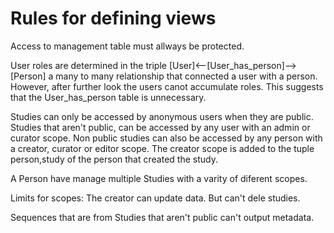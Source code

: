 Rules for defining views
========================
Access to management table must allways be protected.

User roles are determined in the triple [User]<--[User_has_person]-->[Person] a many to many relationship that connected a user with a person. 
However, after further look the users canot accumulate roles. This suggests that the User_has_person table is unnecessary. 

Studies can only be accessed by anonymous users when they are public. Studies that aren't public, can be accessed by any user with an admin or curator scope. 
Non public studies can also be accessed by any person with a creator, curator or editor scope. The creator scope is added to the tuple person,study of the person that created the study.

A Person have manage multiple Studies with a varity of diferent scopes. 

Limits for scopes: The creator can update data. But can't dele studies. 


Sequences that are from Studies that aren't public can't output metadata. 

